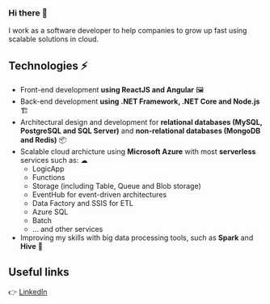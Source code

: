 ### Hi there 👋

I work as a software developer to help companies to grow up fast using scalable solutions in cloud.

## Technologies ⚡
- Front-end development **using ReactJS and Angular** 🖼
- Back-end development **using .NET Framework, .NET Core and Node.js** 🏗
- Architectural design and development for **relational databases (MySQL, PostgreSQL and SQL Server)** and **non-relational databases (MongoDB and Redis)** 📦
- Scalable cloud archicture using **Microsoft Azure** with most **serverless** services such as: ☁
  - LogicApp
  - Functions
  - Storage (including Table, Queue and Blob storage)
  - EventHub for event-driven architectures
  - Data Factory and SSIS for ETL
  - Azure SQL
  - Batch
  - ... and other services
 - Improving my skills with big data processing tools, such as **Spark** and **Hive** 🚀
## Useful links
👉 [LinkedIn](https://www.linkedin.com/in/darnley-costa)
